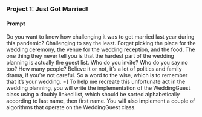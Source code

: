 ### Project 1: Just Got Married!

#### Prompt

Do you want to know how challenging it was to get married last year during this
pandemic? Challenging to say the least. Forget picking the place for the wedding
ceremony, the venue for the wedding reception, and the food. The one thing they never
tell you is that the hardest part of the wedding planning is actually the guest list. Who
do you invite? Who do you say no too? How many people? Believe it or not, it’s a lot
of politics and family drama, if you’re not careful. So a word to the wise, which is to
remember that it’s your wedding. =]
To help me recreate this unfortunate act in the wedding planning, you will write the
implementation of the WeddingGuest class using a doubly linked list, which should be
sorted alphabetically according to last name, then first name. You will also implement a
couple of algorithms that operate on the WeddingGuest class.
